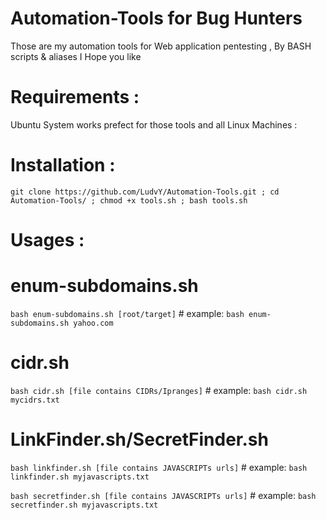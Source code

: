 # Automation-Tools for Bug Hunters

Those are my automation tools for Web application pentesting , By BASH scripts & aliases 
I Hope you like 

# Requirements :
Ubuntu System works prefect for those tools and all Linux Machines :


# Installation :

```
git clone https://github.com/LudvY/Automation-Tools.git ; cd Automation-Tools/ ; chmod +x tools.sh ; bash tools.sh
```
# Usages :
  # enum-subdomains.sh
`bash enum-subdomains.sh [root/target]`
     # example: 
`bash enum-subdomains.sh yahoo.com`

  # cidr.sh
 `bash cidr.sh [file contains CIDRs/Ipranges]`
     # example: 
`bash cidr.sh mycidrs.txt`
 
  # LinkFinder.sh/SecretFinder.sh
  `bash linkfinder.sh [file contains JAVASCRIPTs urls]`
         # example: 
`bash linkfinder.sh myjavascripts.txt`
 
`bash secretfinder.sh [file contains JAVASCRIPTs urls]`
       # example: 
`bash secretfinder.sh myjavascripts.txt`

